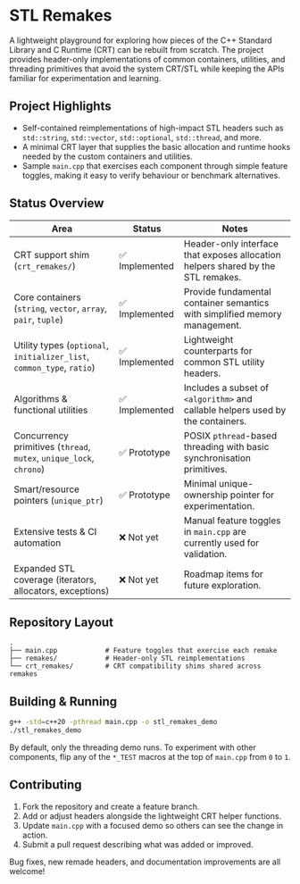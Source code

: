 # STL Remakes

A lightweight playground for exploring how pieces of the C++ Standard Library and C
Runtime (CRT) can be rebuilt from scratch. The project provides header-only
implementations of common containers, utilities, and threading primitives that
avoid the system CRT/STL while keeping the APIs familiar for experimentation and
learning.

## Project Highlights

- Self-contained reimplementations of high-impact STL headers such as
  `std::string`, `std::vector`, `std::optional`, `std::thread`, and more.
- A minimal CRT layer that supplies the basic allocation and runtime hooks needed
  by the custom containers and utilities.
- Sample `main.cpp` that exercises each component through simple feature toggles,
  making it easy to verify behaviour or benchmark alternatives.

## Status Overview

| Area | Status | Notes |
| --- | --- | --- |
| CRT support shim (`crt_remakes/`) | ✅ Implemented | Header-only interface that exposes allocation helpers shared by the STL remakes. |
| Core containers (`string`, `vector`, `array`, `pair`, `tuple`) | ✅ Implemented | Provide fundamental container semantics with simplified memory management. |
| Utility types (`optional`, `initializer_list`, `common_type`, `ratio`) | ✅ Implemented | Lightweight counterparts for common STL utility headers. |
| Algorithms & functional utilities | ✅ Implemented | Includes a subset of `<algorithm>` and callable helpers used by the containers. |
| Concurrency primitives (`thread`, `mutex`, `unique_lock`, `chrono`) | ✅ Prototype | POSIX `pthread`-based threading with basic synchronisation primitives. |
| Smart/resource pointers (`unique_ptr`) | ✅ Prototype | Minimal unique-ownership pointer for experimentation. |
| Extensive tests & CI automation | ❌ Not yet | Manual feature toggles in `main.cpp` are currently used for validation. |
| Expanded STL coverage (iterators, allocators, exceptions) | ❌ Not yet | Roadmap items for future exploration. |

## Repository Layout

```
.
├── main.cpp            # Feature toggles that exercise each remake
├── remakes/            # Header-only STL reimplementations
└── crt_remakes/        # CRT compatibility shims shared across remakes
```

## Building & Running

```bash
g++ -std=c++20 -pthread main.cpp -o stl_remakes_demo
./stl_remakes_demo
```

By default, only the threading demo runs. To experiment with other components,
flip any of the `*_TEST` macros at the top of `main.cpp` from `0` to `1`.

## Contributing

1. Fork the repository and create a feature branch.
2. Add or adjust headers alongside the lightweight CRT helper functions.
3. Update `main.cpp` with a focused demo so others can see the change in action.
4. Submit a pull request describing what was added or improved.

Bug fixes, new remade headers, and documentation improvements are all welcome!
